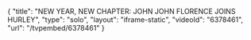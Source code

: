 {
    "title": "NEW YEAR, NEW CHAPTER: JOHN JOHN FLORENCE JOINS HURLEY",
    "type": "solo",
    "layout": "iframe-static",
    "videoId": "6378461",
    "url": "\/tvpembed\/6378461"
}